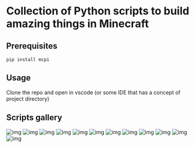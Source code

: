 # Collection of Python scripts to build amazing things in Minecraft

## Prerequisites

`pip install mcpi`

## Usage

Clone the repo and open in vscode (or some IDE that has a concept of project directory)

## Scripts gallery

![img](./scripts/double_helix/double_helix.png)
![img](./scripts/radio_antenna_3d/radio_antenna_pyramid.png)
![img](./scripts/leaning_column/leaning_column.png)
![img](./scripts/snowman/snowman.png)
![img](./scripts/fireworks/fireworks.png)
![img](./scripts/spiral/spiral.png)
![img](./scripts/radio_antenna/antenna.png)
![img](./scripts/sphere/sphere.png)
![img](./scripts/triangular_based_pyramid/triangular_based_pyramid.png)
![img](./scripts/saturn/saturn.png)
![img](./scripts/colour-explosion/colour_explosion.png)
![img](./scripts/antlers/antlers.png)

